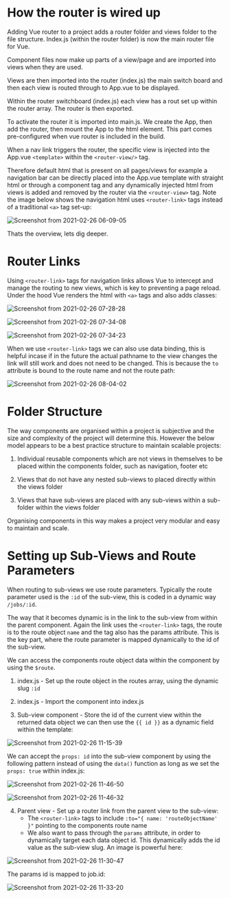 # How the router is wired up

Adding Vue router to a project adds a router folder and views folder to the file structure.  Index.js (within the router folder) is now the main router file for Vue.

Component files now make up parts of a view/page and are imported into views when they are used.

Views are then imported into the router (index.js) the main switch board and then each view is routed through to App.vue to be displayed. 

Within the router switchboard (index.js) each view has a rout set up within the router array.  The router is then exported.

To activate the router it is imported into main.js.  We create the App, then add the router, then mount the App to the html element. This part comes pre-configured when vue router is included in the build. 

When a nav link triggers the router, the specific view is injected into the App.vue `<template>` within the `<router-view/>` tag.  

Therefore default html that is present on all pages/views for example a navigation bar can be directly placed into the App.vue template with straight html or through a component tag and any dynamically injected html from views is added and removed by the router via the `<router-view>` tag. Note the image below shows the navigation html uses `<router-link>` tags instead of a traditional `<a>` tag set-up:

![Screenshot from 2021-02-26 06-09-05](https://user-images.githubusercontent.com/73107656/109262310-3aae5e00-77f9-11eb-800f-e207693523db.png)


Thats the overview, lets dig deeper.

# Router Links

Using `<router-link>` tags for navigation links allows Vue to intercept and manage the routing to new views, which is key to preventing a page reload.  Under the hood Vue renders the html with `<a>` tags and also adds classes:

![Screenshot from 2021-02-26 07-28-28](https://user-images.githubusercontent.com/73107656/109269323-3e93ad80-7804-11eb-851d-5a40e4e5b309.png)

![Screenshot from 2021-02-26 07-34-08](https://user-images.githubusercontent.com/73107656/109269936-2c663f00-7805-11eb-8489-5519af739bcb.png)

![Screenshot from 2021-02-26 07-34-23](https://user-images.githubusercontent.com/73107656/109269938-2ec89900-7805-11eb-85a6-8e735e87d6d2.png)

When we use `<router-link>` tags we can also use data binding, this is helpful incase if in the future the actual pathname to the view changes the link will still work and does not need to be changed.  This is because the `to` attribute is bound to the route name and not the route path:

![Screenshot from 2021-02-26 08-04-02](https://user-images.githubusercontent.com/73107656/109272747-368a3c80-7809-11eb-9d1f-22307e716ae6.png)

# Folder Structure

The way components are organised within a project is subjective and the size and complexity of the project will determine this. However the below model appears to be a best practice structure to maintain scalable projects:

1. Individual reusable components which are not views in themselves to be placed within the components folder, such as navigation, footer etc

2. Views that do not have any nested sub-views to placed directly within the views folder

3. Views that have sub-views are placed with any sub-views within a sub-folder within the views folder

Organising components in this way makes a project very modular and easy to maintain and scale.


# Setting up Sub-Views and Route Parameters

When routing to sub-views we use route parameters.  Typically the route parameter used is the `:id` of the sub-view, this is coded in a dynamic way `/jobs/:id`.

The way that it becomes dynamic is in the link to the sub-view from within the parent component.  Again the link uses the `<router-link>` tags, the route is to the route object `name` and the tag also has the params attribute. This is the key part, where the route parameter is mapped dynamically to the id of the sub-view.  

We can access the components route object data within the component by using the `$route`.  

1. index.js - Set up the route object in the routes array, using the dynamic slug `:id` 
2. index.js - Import the component into index.js

3. Sub-view component - Store the id of the current view within the returned data object we can then use the `{{ id }}` as a dynamic field within the template:

![Screenshot from 2021-02-26 11-15-39](https://user-images.githubusercontent.com/73107656/109293639-fa180a00-7823-11eb-8202-8ef1f6ffd374.png)

We can accept the `props: id` into the sub-view component by using the following pattern instead of using the `data()` function as long as we set the `props: true` within index.js:

![Screenshot from 2021-02-26 11-46-50](https://user-images.githubusercontent.com/73107656/109296704-ad82fd80-7828-11eb-9ddc-e469ea05884f.png)

![Screenshot from 2021-02-26 11-46-32](https://user-images.githubusercontent.com/73107656/109296707-aeb42a80-7828-11eb-9dc7-6e54b6e6fda0.png)


4. Parent view - Set up a router link from the parent view to the sub-view:
    - The `<router-link>` tags to include `:to="{ name: 'routeObjectName' }"` pointing to the components route name
    - We also want to pass through the `params` attribute, in order to dynamically target each data object id. This dynamically adds the id value as the sub-view slug.  An image is powerful here:

![Screenshot from 2021-02-26 11-30-47](https://user-images.githubusercontent.com/73107656/109295102-14eb7e00-7826-11eb-968d-1256fddaeee3.png)

The params id is mapped to job.id:

![Screenshot from 2021-02-26 11-33-20](https://user-images.githubusercontent.com/73107656/109295310-727fca80-7826-11eb-85be-5a1aa03a6564.png)
